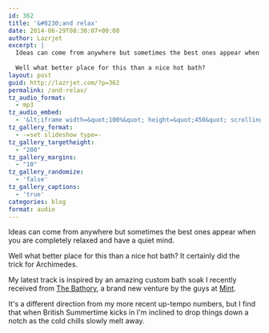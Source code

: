 ```yaml
---
id: 362
title: '&#8230;and relax'
date: 2014-06-29T08:30:07+00:00
author: Lazrjet
excerpt: |
  Ideas can come from anywhere but sometimes the best ones appear when you are completely relaxed and have a quiet mind.
  
  Well what better place for this than a nice hot bath?
layout: post
guid: http://lazrjet.com/?p=362
permalink: /and-relax/
tz_audio_format:
  - mp3
tz_audio_embed:
  - '&lt;iframe width=&quot;100%&quot; height=&quot;450&quot; scrolling=&quot;no&quot; frameborder=&quot;no&quot; src=&quot;https://w.soundcloud.com/player/?url=https%3A//api.soundcloud.com/tracks/156395173%3Fsecret_token%3Ds-DYhqQ&amp;amp;auto_play=false&amp;amp;hide_related=false&amp;amp;show_comments=true&amp;amp;show_user=true&amp;amp;show_reposts=false&amp;amp;visual=true&quot;&gt;&lt;/iframe&gt;'
tz_gallery_format:
  - -=set slideshow type=-
tz_gallery_targetheight:
  - "200"
tz_gallery_margins:
  - "10"
tz_gallery_randomize:
  - 'false'
tz_gallery_captions:
  - 'true'
categories: blog
format: audio
---
```

Ideas can come from anywhere but sometimes the best ones appear when you are completely relaxed and have a quiet mind.

Well what better place for this than a nice hot bath? It certainly did the trick for Archimedes.

My latest track is inspired by an amazing custom bath soak I recently received from <a title="The Bathory" href="http://thebathory.com" target="_blank">The Bathory</a>, a brand new venture by the guys at <a title="Mint" href="http://mintdigital.com/" target="_blank">Mint</a>.

It's a different direction from my more recent up-tempo numbers, but I find that when British Summertime kicks in I'm inclined to drop things down a notch as the cold chills slowly melt away.